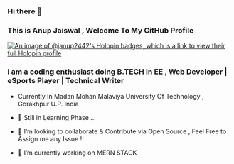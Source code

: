 ### Hi there 👋
### This is Anup Jaiswal , Welcome To My GitHub Profile

[![An image of @janup2442's Holopin badges, which is a link to view their full Holopin profile](https://holopin.me/janup2442)](https://holopin.io/@janup2442)

### I am a coding enthusiast doing B.TECH in EE , Web Developer | eSports Player | Technical Writer
- Currently In Madan Mohan Malaviya University Of Technology , Gorakhpur U.P. India
 
- 🌱 Still in Learning Phase ...
- 👯 I’m looking to collaborate & Contribute via Open Source , Feel Free to Assign me any Issue !!
- 🔭 I’m currently working on MERN STACK

<!--
**janup2442/janup2442** is a ✨ _special_ ✨ repository because its `README.md` (this file) appears on your GitHub profile.

Here are some ideas to get you started:

- 🔭 I’m currently working on ...
- 🌱 I’m currently learning ...
- 👯 I’m looking to collaborate on ...
- 🤔 I’m looking for help with ...
- 💬 Ask me about ...
- 📫 How to reach me: ...
- 😄 Pronouns: ...
- ⚡ Fun fact: ...
-->
